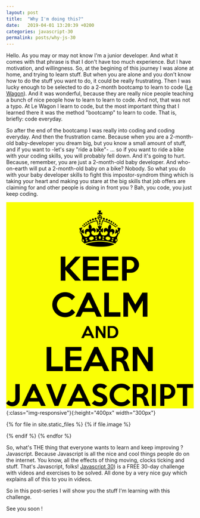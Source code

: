 ```yaml
---
layout: post
title:  "Why I'm doing this?"
date:   2019-04-01 13:20:39 +0200
categories: javascript-30
permalink: posts/why-js-30
---
```


Hello. As you may or may not know I'm a junior developer. And what it comes with that phrase is that I don't have too much experience.
But I have motivation, and willingness.
So, at the begining of this journey I was alone at home, and trying to learn stuff. But when you are alone and you don't know how to do the stuff you want to do, it could be really frustrating. Then I was lucky enough to be selected to do a 2-month bootcamp to learn to code (<a href="https://www.lewagon.com">Le Wagon</a>). And it was wonderful, because they are really nice people teaching a bunch of nice people how to learn to learn to code. And not, that was not a typo. At Le Wagon I learn to code, but the most important thing that I learned there it was the method "bootcamp" to learn to code. That is, briefly: code everyday.

So after the end of the bootcamp I was really into coding and coding everyday. And then the frustration came. Because when you are a 2-month-old baby-developer you dream big, but you know a small amount of stuff, and if you want to -let's say "ride a bike"- ... so if you want to ride a bike with your coding skills, you will probably fell down. And it's going to hurt. Because, remember, you are just a 2-month-old baby developer. And who-on-earth will put a 2-month-old baby on a bike? Nobody. So what you do with your baby developer skills to fight this impostor-syndrom thing which is taking your heart and making you stare at the big skills that job offers are claiming for and other people is doing in front you ? Bah, you code, you just keep coding.

![Javascript](/assets/images/javascript.jpg){:class="img-responsive"}{:height="400px" width="300px"}

{% for file in site.static_files %}
  {% if file.image %}

  {% endif %}
{% endfor %}

So, what's THE thing that everyone wants to learn and keep improving ? Javascript. Because Javascript is all the nice and cool things people do on the internet. You know, all the effects of thing moving, clocks ticking and stuff. That's Javascript, folks!
 <a href="https://javascript30.com/">Javascript 30</a>) is a FREE 30-day challenge with videos and exercises to be solved. All done by a very nice guy which explains all of this to you in videos.

So in this post-series I will show you the stuff I'm learning with this challenge.

See you soon !


<!-- You’ll find this post in your `_posts` directory. Go ahead and edit it and re-build the site to see your changes. You can rebuild the site in many different ways, but the most common way is to run `jekyll serve`, which launches a web server and auto-regenerates your site when a file is updated.

To add new posts, simply add a file in the `_posts` directory that follows the convention `YYYY-MM-DD-name-of-post.ext` and includes the necessary front matter. Take a look at the source for this post to get an idea about how it works.

Jekyll also offers powerful support for code snippets: -->

<!-- {% highlight ruby %}
def print_hi(name)
  puts "Hi, #{name}"
end
print_hi('Tom')
#=> prints 'Hi, Tom' to STDOUT.
{% endhighlight %}

Check out the [Jekyll docs][jekyll-docs] for more info on how to get the most out of Jekyll. File all bugs/feature requests at [Jekyll’s GitHub repo][jekyll-gh]. If you have questions, you can ask them on [Jekyll Talk][jekyll-talk].

[jekyll-docs]: https://jekyllrb.com/docs/home
[jekyll-gh]:   https://github.com/jekyll/jekyll
[jekyll-talk]: https://talk.jekyllrb.com/ -->
